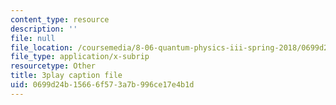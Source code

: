 ```yaml
---
content_type: resource
description: ''
file: null
file_location: /coursemedia/8-06-quantum-physics-iii-spring-2018/0699d24b15666f573a7b996ce17e4b1d_41ee6EsHchA.srt
file_type: application/x-subrip
resourcetype: Other
title: 3play caption file
uid: 0699d24b-1566-6f57-3a7b-996ce17e4b1d
---
```

